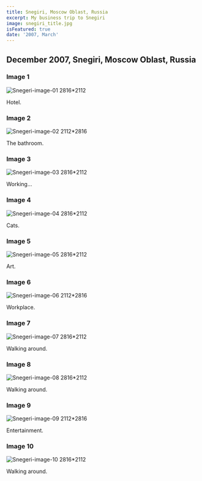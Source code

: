 ```yaml
---
title: Snegiri, Moscow Oblast, Russia
excerpt: My business trip to Snegiri
image: snegiri_title.jpg
isFeatured: true
date: '2007, March'
---
```


## December 2007, Snegiri, Moscow Oblast, Russia

### Image 1

![Snegeri-image-01 2816*2112](image_01.jpg)

Hotel.

### Image 2

![Snegeri-image-02 2112*2816](image_02.jpg)

The bathroom.

### Image 3

![Snegeri-image-03 2816*2112](image_03.jpg)

Working...

### Image 4

![Snegeri-image-04 2816*2112](image_04.jpg)

Cats.

### Image 5

![Snegeri-image-05 2816*2112](image_05.jpg)

Art.

### Image 6

![Snegeri-image-06 2112*2816](image_06.jpg)

Workplace.

### Image 7

![Snegeri-image-07 2816*2112](image_07.jpg)

Walking around.

### Image 8

![Snegeri-image-08 2816*2112](image_08.jpg)

Walking around.

### Image 9

![Snegeri-image-09 2112*2816](image_09.jpg)

Entertainment.

### Image 10

![Snegeri-image-10 2816*2112](image_10.jpg)

Walking around.
